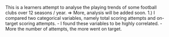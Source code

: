 This is a learners attempt to analyse the playing trends of some football clubs over 12 seasons / year.
=> More, analysis will be added soon.
1.) I compared two categorical variables, namely total scoring attempts and on-target scoring attempts. 
    - I found these variables to be highly correlated.
    - More the number of attempts, the more went on target.
